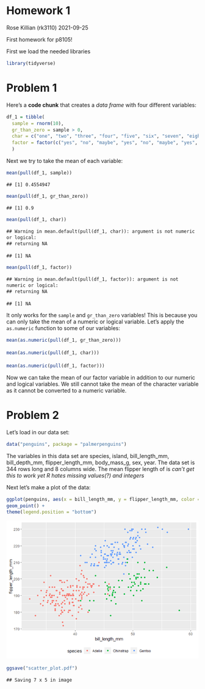 Homework 1
================
Rose Killian (rk3110)
2021-09-25

First homework for p8105!

First we load the needed libraries

``` r
library(tidyverse)
```

# Problem 1

Here’s a **code chunk** that creates a *data frame* with four different
variables:

``` r
df_1 = tibble(
  sample = rnorm(10),
  gr_than_zero = sample > 0,
  char = c("one", "two", "three", "four", "five", "six", "seven", "eight", "nine", "ten"),
  factor = factor(c("yes", "no", "maybe", "yes", "no", "maybe", "yes", "no", "maybe", "yes"))
  )
```

Next we try to take the mean of each variable:

``` r
mean(pull(df_1, sample))
```

    ## [1] 0.4554947

``` r
mean(pull(df_1, gr_than_zero))
```

    ## [1] 0.9

``` r
mean(pull(df_1, char))
```

    ## Warning in mean.default(pull(df_1, char)): argument is not numeric or logical:
    ## returning NA

    ## [1] NA

``` r
mean(pull(df_1, factor))
```

    ## Warning in mean.default(pull(df_1, factor)): argument is not numeric or logical:
    ## returning NA

    ## [1] NA

It only works for the `sample` and `gr_than_zero` variables! This is
because you can only take the mean of a numeric or logical variable.
Let’s apply the `as.numeric` function to some of our variables:

``` r
mean(as.numeric(pull(df_1, gr_than_zero)))

mean(as.numeric(pull(df_1, char)))

mean(as.numeric(pull(df_1, factor)))
```

Now we can take the mean of our factor variable in addition to our
numeric and logical variables. We still cannot take the mean of the
character variable as it cannot be converted to a numeric variable.

# Problem 2

Let’s load in our data set:

``` r
data("penguins", package = "palmerpenguins")
```

The variables in this data set are species, island, bill\_length\_mm,
bill\_depth\_mm, flipper\_length\_mm, body\_mass\_g, sex, year. The data
set is 344 rows long and 8 columns wide. The mean flipper length of is
*can’t get this to work yet R hates missing values(?) and integers*

Next let’s make a plot of the data:

``` r
ggplot(penguins, aes(x = bill_length_mm, y = flipper_length_mm, color = species)) +
geom_point() +
theme(legend.position = "bottom")
```

![](p8105_hw1_rk3110_files/figure-gfm/unnamed-chunk-6-1.png)<!-- -->

``` r
ggsave("scatter_plot.pdf")
```

    ## Saving 7 x 5 in image
